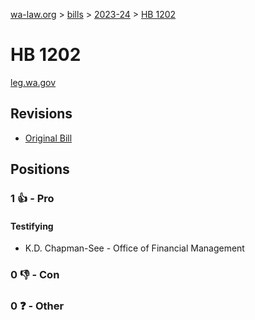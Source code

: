 [wa-law.org](/) > [bills](/bills/) > [2023-24](/bills/2023-24) > [HB 1202](/bills/2023-24/hb/1202/)

# HB 1202
[leg.wa.gov](https://app.leg.wa.gov/billsummary?BillNumber=1202&Year=2023&Initiative=false)

## Revisions
* [Original Bill](1/)

## Positions
### 1 👍 - Pro
#### Testifying
* K.D. Chapman-See - Office of Financial Management

### 0 👎 - Con

### 0 ❓ - Other
